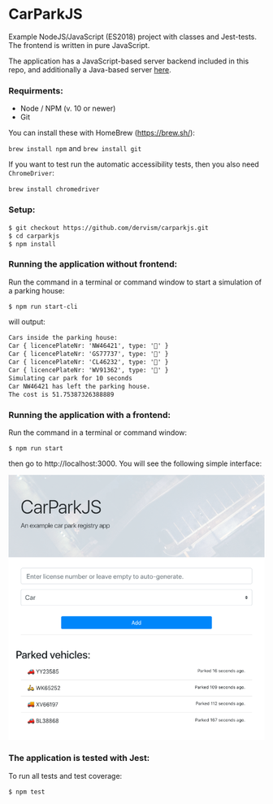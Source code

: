 # CarParkJS

Example NodeJS/JavaScript (ES2018) project with classes and Jest-tests. The frontend is written in pure JavaScript.

The application has a JavaScript-based server backend included in this repo, and additionally a Java-based server [here](https://github.com/dervism/carpark-provider).

### Requirments:

- Node / NPM (v. 10 or newer)
- Git

You can install these with HomeBrew (https://brew.sh/):

`brew install npm` and
`brew install git`

If you want to test run the automatic accessibility tests, then you also need `ChromeDriver`:

`brew install chromedriver`

### Setup:

```
$ git checkout https://github.com/dervism/carparkjs.git
$ cd carparkjs
$ npm install
```

### Running the application without frontend:

Run the command in a terminal or command window to start a simulation of a parking house:

```
$ npm run start-cli
```

will output:

```
Cars inside the parking house:
Car { licencePlateNr: 'NW46421', type: '🚗' }
Car { licencePlateNr: 'GS77737', type: '🚗' }
Car { licencePlateNr: 'CL46232', type: '🚚' }
Car { licencePlateNr: 'WV91362', type: '🛵' }
Simulating car park for 10 seconds
Car NW46421 has left the parking house.
The cost is 51.75387326388889
```

### Running the application with a frontend:

Run the command in a terminal or command window:

```
$ npm run start
```

then go to http://localhost:3000. You will see the following simple interface:

![Screenshot](app.png)


### The application is tested with Jest:

To run all tests and test coverage:

```
$ npm test
```
